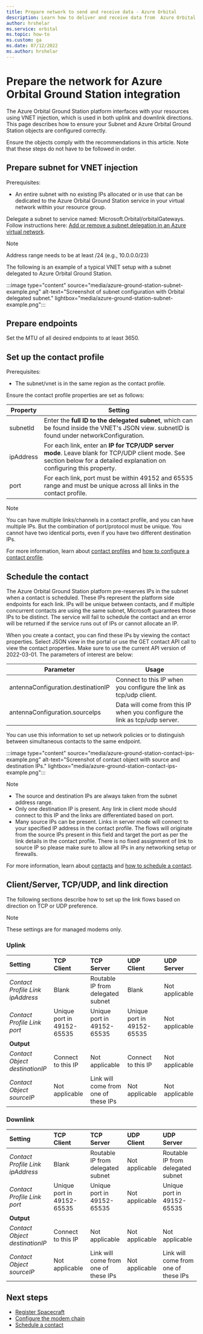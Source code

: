 ```yaml
---
title: Prepare network to send and receive data - Azure Orbital
description: Learn how to deliver and receive data from  Azure Orbital.
author: hrshelar
ms.service: orbital
ms.topic: how-to
ms.custom: ga
ms.date: 07/12/2022
ms.author: hrshelar
---
```


# Prepare the network for Azure Orbital Ground Station integration

The Azure Orbital Ground Station platform interfaces with your resources using VNET injection, which is used in both uplink and downlink directions. This page describes how to ensure your Subnet and Azure Orbital Ground Station objects are configured correctly.

Ensure the objects comply with the recommendations in this article. Note that these steps do not have to be followed in order.

## Prepare subnet for VNET injection

Prerequisites:
- An entire subnet with no existing IPs allocated or in use that can be dedicated to the Azure Orbital Ground Station service in your virtual network within your resource group.

Delegate a subnet to service named: Microsoft.Orbital/orbitalGateways. Follow instructions here: [Add or remove a subnet delegation in an Azure virtual network](../virtual-network/manage-subnet-delegation.md).

> [!NOTE]
>  Address range needs to be at least /24 (e.g., 10.0.0.0/23)

The following is an example of a typical VNET setup with a subnet delegated to Azure Orbital Ground Station.

:::image type="content" source="media/azure-ground-station-subnet-example.png" alt-text="Screenshot of subnet configuration with Orbital delegated subnet." lightbox="media/azure-ground-station-subnet-example.png":::

## Prepare endpoints

Set the MTU of all desired endpoints to at least 3650.

## Set up the contact profile

Prerequisites:
- The subnet/vnet is in the same region as the contact profile.

Ensure the contact profile properties are set as follows:

| **Property** | **Setting** |
|----------|---------|
| subnetId | Enter the **full ID to the delegated subnet**, which can be found inside the VNET's JSON view. subnetID is found under networkConfiguration. |
| ipAddress | For each link, enter an **IP for TCP/UDP server mode**. Leave blank for TCP/UDP client mode. See section below for a detailed explanation on configuring this property. |
| port | For each link, port must be within 49152 and 65535 range and must be unique across all links in the contact profile. |

> [!NOTE]
> You can have multiple links/channels in a contact profile, and you can have multiple IPs. But the combination of port/protocol must be unique. You cannot have two identical ports, even if you have two different destination IPs. 

For more information, learn about [contact profiles](https://learn.microsoft.com/azure/orbital/concepts-contact-profile) and [how to configure a contact profile](https://learn.microsoft.com/azure/orbital/contact-profile).

## Schedule the contact

The Azure Orbital Ground Station platform pre-reserves IPs in the subnet when a contact is scheduled. These IPs represent the platform side endpoints for each link. IPs will be unique between contacts, and if multiple concurrent contacts are using the same subnet, Microsoft guarantees those IPs to be distinct. The service will fail to schedule the contact and an error will be returned if the service runs out of IPs or cannot allocate an IP.

When you create a contact, you can find these IPs by viewing the contact properties. Select JSON view in the portal or use the GET contact API call to view the contact properties. Make sure to use the current API version of 2022-03-01. The parameters of interest are below:

| **Parameter**                      | **Usage**                                                                  |
|------------------------------------|----------------------------------------------------------------------------|
| antennaConfiguration.destinationIP | Connect to this IP when you configure the link as tcp/udp client.          |
| antennaConfiguration.sourceIps     | Data will come from this IP when you configure the link as tcp/udp server. |

You can use this information to set up network policies or to distinguish between simultaneous contacts to the same endpoint.

:::image type="content" source="media/azure-ground-station-contact-ips-example.png" alt-text="Screenshot of contact object with source and destination IPs." lightbox="media/azure-ground-station-contact-ips-example.png":::

> [!NOTE]
> - The source and destination IPs are always taken from the subnet address range.
> - Only one destination IP is present. Any link in client mode should connect to this IP and the links are differentiated based on port.
> - Many source IPs can be present. Links in server mode will connect to your specified IP address in the contact profile. The flows will originate from the source IPs present in this field and target the port as per the link details in the contact profile. There is no fixed assignment of link to source IP so please make sure to allow all IPs in any networking setup or firewalls. 

For more information, learn about [contacts](https://learn.microsoft.com/azure/orbital/concepts-contact) and [how to schedule a contact](https://learn.microsoft.com/azure/orbital/schedule-contact).

## Client/Server, TCP/UDP, and link direction

The following sections describe how to set up the link flows based on direction on TCP or UDP preference.

> [!NOTE]
> These settings are for managed modems only.

### Uplink

| Setting                        | TCP Client                 | TCP Server                           | UDP Client                 | UDP Server                       |
|:-------------------------------|:---------------------------|:-------------------------------------|:---------------------------|:---------------------------------|
| _Contact Profile Link ipAddress_ | Blank                      | Routable IP from delegated subnet    | Blank                      | Not applicable                   |
| _Contact Profile Link port_      | Unique port in 49152-65535 | Unique port in 49152-65535           | Unique port in 49152-65535 | Not applicable                   |
| **Output**                     |                            |                                      |                            |                                  |
| _Contact Object destinationIP_   | Connect to this IP         | Not applicable                       | Connect to this IP         | Not applicable                   |
| _Contact Object sourceIP_        | Not applicable             | Link will come from one of these IPs | Not applicable             | Not applicable                   |



### Downlink

| Setting                        | TCP Client                 | TCP Server                           | UDP Client                 | UDP Server                       |
|:-------------------------------|:---------------------------|:-------------------------------------|:---------------------------|:---------------------------------|
| _Contact Profile Link ipAddress_ | Blank                      | Routable IP from delegated subnet    | Not applicable             | Routable IP from delegated subnet 
| _Contact Profile Link port_      | Unique port in 49152-65535 | Unique port in 49152-65535           | Not applicable             | Unique port in 49152-65535           |
| **Output**                     |                            |                                      |                            |                                  |
| _Contact Object destinationIP_   | Connect to this IP         | Not applicable                       | Not applicable             | Not applicable                   |
| _Contact Object sourceIP_        | Not applicable             | Link will come from one of these IPs | Not applicable             | Link will come from one of these IPs |

## Next steps

- [Register Spacecraft](register-spacecraft.md)
- [Configure the modem chain](modem-chain.md)
- [Schedule a contact](schedule-contact.md)

